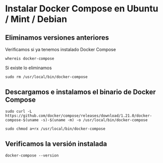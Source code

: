 # Instalar Docker Compose en Ubuntu / Mint / Debian 

## Eliminamos versiones anteriores

Verificamos si ya tenemos instalado Docker Compose

```
whereis docker-compose
```

Si existe lo eliminamos

```
sudo rm /usr/local/bin/docker-compose
```

## Descargamos e instalamos el binario de Docker Compose

```
sudo curl -L https://github.com/docker/compose/releases/download/1.21.0/docker-compose-$(uname -s)-$(uname -m) -o /usr/local/bin/docker-compose
```

```
sudo chmod a+rx /usr/local/bin/docker-compose
```

## Verificamos la versión instalada

```
docker-compose --version
```

